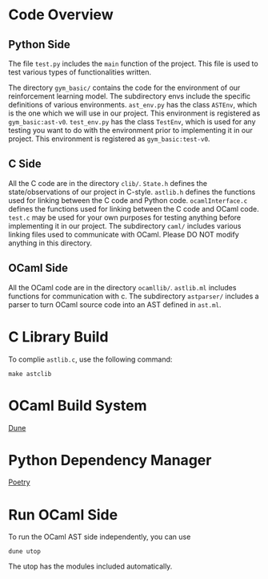 # Code Overview

## Python Side
The file `test.py` includes the `main` function of the project. This file is used to test various types of functionalities written.

The directory `gym_basic/` contains the code for the environment of our reinforcement learning model. The subdirectory envs include the specific definitions of various environments. `ast_env.py` has the class `ASTEnv`, which is the one which we will use in our project. This environment is registered as `gym_basic:ast-v0`. `test_env.py` has the class `TestEnv`, which is used for any testing you want to do with the environment prior to implementing it in our project. This environment is registered as `gym_basic:test-v0`.

## C Side
All the C code are in the directory `clib/`. `State.h` defines the state/observations of our project in C-style. `astlib.h` defines the functions used for linking between the C code and Python code. `ocamlInterface.c` defines the functions used for linking between the C code and OCaml code. `test.c` may be used for your own purposes for testing anything before implementing it in our project. The subdirectory `caml/` includes various linking files used to communicate with OCaml. Please DO NOT modify anything in this directory.

## OCaml Side
All the OCaml code are in the directory `ocamllib/`. `astlib.ml` includes functions for communication with c. The subdirectory `astparser/` includes a parser to turn OCaml source code into an AST defined in `ast.ml`. 

# C Library Build
To complie `astlib.c`, use the following command:
```
make astclib
```

# OCaml Build System
[Dune](https://dune.build/)

# Python Dependency Manager
[Poetry](https://python-poetry.org/)

# Run OCaml Side
To run the OCaml AST side independently, you can use
```
dune utop
```
The utop has the modules included automatically.
